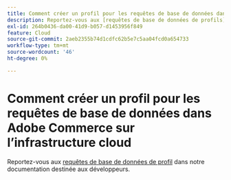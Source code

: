 ```yaml
---
title: Comment créer un profil pour les requêtes de base de données dans Adobe Commerce sur l’infrastructure cloud
description: Reportez-vous aux [requêtes de base de données de profils](https://experienceleague.adobe.com/en/docs/commerce-cloud-service/user-guide/develop/storage/profile-database-queries) dans notre documentation destinée aux développeurs.
exl-id: 264b0436-da00-41d9-b057-d1453956f849
feature: Cloud
source-git-commit: 2aeb2355b74d1cdfc62b5e7c5aa04fcd0a654733
workflow-type: tm+mt
source-wordcount: '46'
ht-degree: 0%

---
```


# Comment créer un profil pour les requêtes de base de données dans Adobe Commerce sur l’infrastructure cloud

Reportez-vous aux [requêtes de base de données de profil](https://experienceleague.adobe.com/en/docs/commerce-cloud-service/user-guide/develop/storage/profile-database-queries) dans notre documentation destinée aux développeurs.
